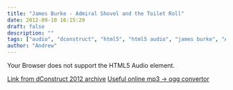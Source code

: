 ```yaml
---
title: "James Burke - Admiral Shovel and the Toilet Roll"
date: 2012-09-10 16:15:29
draft: false
description: ""
tags: ["audio", "dconstruct", "html5", "html5 audio", "james burke", "Audio"]
author: "Andrew"
---
```


Your Browser does not support the HTML5 Audio element.

[Link from dConstruct 2012 archive](http://archive.dconstruct.org/2012/admiralshovel) [Useful online mp3 -> ogg convertor](http://media.io/)

